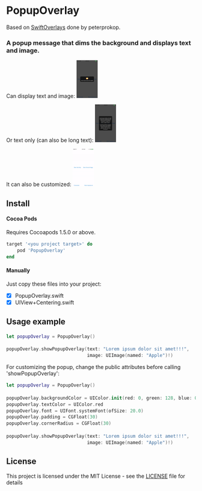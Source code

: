 # PopupOverlay

Based on [SwiftOverlays](https://github.com/peterprokop/SwiftOverlays) done by peterprokop.

### A popup message that dims the background and displays text and image.

Can display text and image:
<img src="Assets/text-n-image.png" height="100">

Or text only (can also be long text):
<img src="Assets/long-text.png" height="100">

It can also be customized:
<img src="Assets/demo.gif" height="100">

## Install

#### Cocoa Pods
Requires Cocoapods 1.5.0 or above.

```ruby
target '<you project target>' do
    pod 'PopupOverlay'
end
```
#### Manually

Just copy these files into your project:
- [x] PopupOverlay.swift
- [x] UIView+Centering.swift

## Usage example

```swift
let popupOverlay = PopupOverlay()

popupOverlay.showPopupOverlay(text: "Lorem ipsum dolor sit amet!!!",
                              image: UIImage(named: "Apple")!)
```

For customizing the popup, change the public attributes before calling 'showPopupOverlay':
```swift
let popupOverlay = PopupOverlay()

popupOverlay.backgroundColor = UIColor.init(red: 0, green: 128, blue: 0, alpha: 0.3)
popupOverlay.textColor = UIColor.red
popupOverlay.font = UIFont.systemFont(ofSize: 20.0)
popupOverlay.padding = CGFloat(30)
popupOverlay.cornerRadius = CGFloat(30)

popupOverlay.showPopupOverlay(text: "Lorem ipsum dolor sit amet!!!",
                              image: UIImage(named: "Apple")!)
```

## License

This project is licensed under the MIT License - see the [LICENSE](LICENSE) file for details
